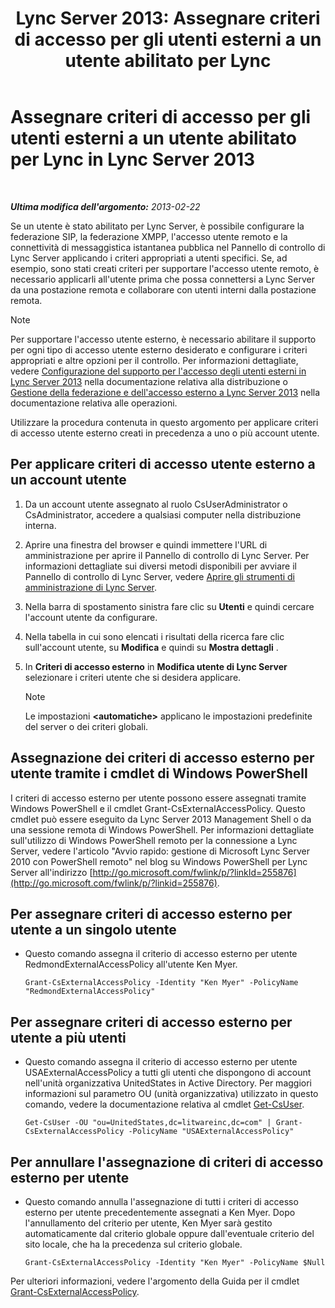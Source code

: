 ﻿---
title: 'Lync Server 2013: Assegnare criteri di accesso per gli utenti esterni a un utente abilitato per Lync'
TOCTitle: Assegnare criteri di accesso per gli utenti esterni a un utente abilitato per Lync
ms:assetid: 736fcaad-9f95-4896-b767-e199d86a00a4
ms:mtpsurl: https://technet.microsoft.com/it-it/library/Gg398551(v=OCS.15)
ms:contentKeyID: 49300973
ms.date: 08/24/2015
mtps_version: v=OCS.15
ms.translationtype: HT
---

# Assegnare criteri di accesso per gli utenti esterni a un utente abilitato per Lync in Lync Server 2013

 

_**Ultima modifica dell'argomento:** 2013-02-22_

Se un utente è stato abilitato per Lync Server, è possibile configurare la federazione SIP, la federazione XMPP, l'accesso utente remoto e la connettività di messaggistica istantanea pubblica nel Pannello di controllo di Lync Server applicando i criteri appropriati a utenti specifici. Se, ad esempio, sono stati creati criteri per supportare l'accesso utente remoto, è necessario applicarli all'utente prima che possa connettersi a Lync Server da una postazione remota e collaborare con utenti interni dalla postazione remota.


> [!NOTE]
> Per supportare l'accesso utente esterno, è necessario abilitare il supporto per ogni tipo di accesso utente esterno desiderato e configurare i criteri appropriati e altre opzioni per il controllo. Per informazioni dettagliate, vedere <A href="lync-server-2013-configuring-support-for-external-user-access.md">Configurazione del supporto per l'accesso degli utenti esterni in Lync Server 2013</A> nella documentazione relativa alla distribuzione o <A href="lync-server-2013-managing-federation-and-external-access-to-lync-server-2013.md">Gestione della federazione e dell'accesso esterno a Lync Server 2013</A> nella documentazione relativa alle operazioni.



Utilizzare la procedura contenuta in questo argomento per applicare criteri di accesso utente esterno creati in precedenza a uno o più account utente.

## Per applicare criteri di accesso utente esterno a un account utente

1.  Da un account utente assegnato al ruolo CsUserAdministrator o CsAdministrator, accedere a qualsiasi computer nella distribuzione interna.

2.  Aprire una finestra del browser e quindi immettere l'URL di amministrazione per aprire il Pannello di controllo di Lync Server. Per informazioni dettagliate sui diversi metodi disponibili per avviare il Pannello di controllo di Lync Server, vedere [Aprire gli strumenti di amministrazione di Lync Server](lync-server-2013-open-lync-server-administrative-tools.md).

3.  Nella barra di spostamento sinistra fare clic su **Utenti** e quindi cercare l'account utente da configurare.

4.  Nella tabella in cui sono elencati i risultati della ricerca fare clic sull'account utente, su **Modifica** e quindi su **Mostra dettagli** .

5.  In **Criteri di accesso esterno** in **Modifica utente di Lync Server** selezionare i criteri utente che si desidera applicare.
    

    > [!NOTE]
    > Le impostazioni <STRONG>&lt;automatiche&gt;</STRONG> applicano le impostazioni predefinite del server o dei criteri globali.



## Assegnazione dei criteri di accesso esterno per utente tramite i cmdlet di Windows PowerShell

I criteri di accesso esterno per utente possono essere assegnati tramite Windows PowerShell e il cmdlet Grant-CsExternalAccessPolicy. Questo cmdlet può essere eseguito da Lync Server 2013 Management Shell o da una sessione remota di Windows PowerShell. Per informazioni dettagliate sull'utilizzo di Windows PowerShell remoto per la connessione a Lync Server, vedere l'articolo "Avvio rapido: gestione di Microsoft Lync Server 2010 con PowerShell remoto" nel blog su Windows PowerShell per Lync Server all'indirizzo [http://go.microsoft.com/fwlink/p/?linkId=255876](http://go.microsoft.com/fwlink/p/?linkid=255876).

## Per assegnare criteri di accesso esterno per utente a un singolo utente

  - Questo comando assegna il criterio di accesso esterno per utente RedmondExternalAccessPolicy all'utente Ken Myer.
    
        Grant-CsExternalAccessPolicy -Identity "Ken Myer" -PolicyName "RedmondExternalAccessPolicy"

## Per assegnare criteri di accesso esterno per utente a più utenti

  - Questo comando assegna il criterio di accesso esterno per utente USAExternalAccessPolicy a tutti gli utenti che dispongono di account nell'unità organizzativa UnitedStates in Active Directory. Per maggiori informazioni sul parametro OU (unità organizzativa) utilizzato in questo comando, vedere la documentazione relativa al cmdlet [Get-CsUser](https://docs.microsoft.com/en-us/powershell/module/skype/Get-CsUser).
    
        Get-CsUser -OU "ou=UnitedStates,dc=litwareinc,dc=com" | Grant-CsExternalAccessPolicy -PolicyName "USAExternalAccessPolicy"

## Per annullare l'assegnazione di criteri di accesso esterno per utente

  - Questo comando annulla l'assegnazione di tutti i criteri di accesso esterno per utente precedentemente assegnati a Ken Myer. Dopo l'annullamento del criterio per utente, Ken Myer sarà gestito automaticamente dal criterio globale oppure dall'eventuale criterio del sito locale, che ha la precedenza sul criterio globale.
    
        Grant-CsExternalAccessPolicy -Identity "Ken Myer" -PolicyName $Null

Per ulteriori informazioni, vedere l'argomento della Guida per il cmdlet [Grant-CsExternalAccessPolicy](grant-csexternalaccesspolicy.md).

